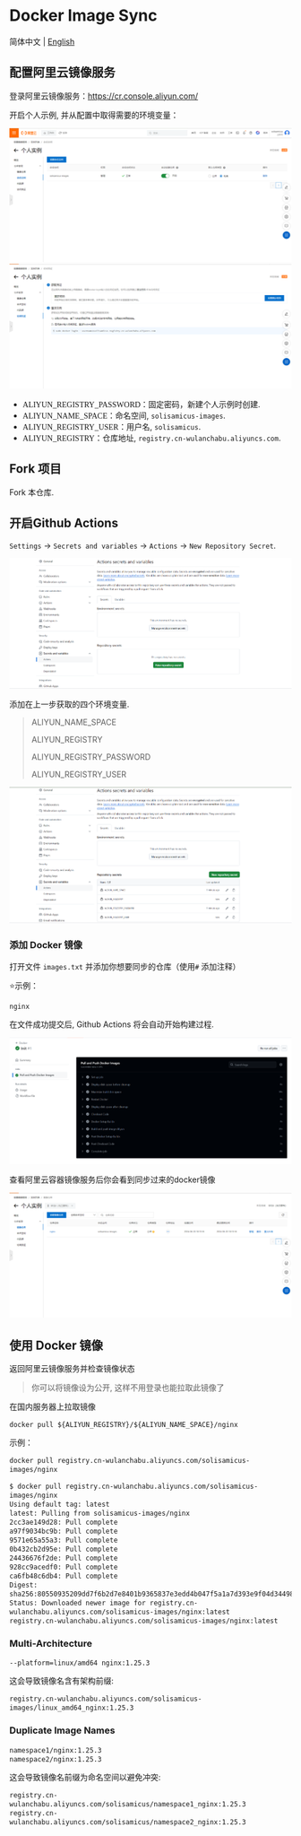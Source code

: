 # Docker Image Sync

简体中文 | [English](./README.md)

## 配置阿里云镜像服务

登录阿里云镜像服务：https://cr.console.aliyun.com/

开启个人示例, 并从配置中取得需要的环境变量：

<div align='center'>
  <img src="./img/1.png" style="zoom:50%;" />
</div>


<div align='center'>
  <img src="./img/2.png" style="zoom:50%;" />
</div>


- <span style="font-family: 'Times New Roman', Times, serif;">ALIYUN_REGISTRY_PASSWORD</span>：固定密码，新建个人示例时创建.
- <span style="font-family: 'Times New Roman', Times, serif;">ALIYUN_NAME_SPACE</span>：命名空间, `solisamicus-images`.
- <span style="font-family: 'Times New Roman', Times, serif;">ALIYUN_REGISTRY_USER</span>：用户名, `solisamicus`.
- <span style="font-family: 'Times New Roman', Times, serif;">ALIYUN_REGISTRY</span>：仓库地址, `registry.cn-wulanchabu.aliyuncs.com`.

## Fork 项目

Fork 本仓库.

## 开启Github Actions

`Settings` -> `Secrets and variables` -> `Actions` -> `New Repository Secret`.

<div align='center'>
  <img src="./img/3.png" style="zoom:50%;" />
</div>


添加在上一步获取的四个环境变量.

> ALIYUN_NAME_SPACE
>
> ALIYUN_REGISTRY
>
> ALIYUN_REGISTRY_PASSWORD
>
> ALIYUN_REGISTRY_USER

<div align='center'>
  <img src="./img/4.png" style="zoom:50%;" />
</div>


### 添加 Docker 镜像

打开文件 `images.txt`  并添加你想要同步的仓库（使用`#` 添加注释）

:star:示例：

```
nginx
```

在文件成功提交后, Github Actions 将会自动开始构建过程.

<div align='center'>
  <img src="./img/5.png" style="zoom:50%;" />
</div>

查看阿里云容器镜像服务后你会看到同步过来的docker镜像

<div align='center'>
  <img src="./img/6.png" style="zoom:50%;" />
</div>


## 使用 Docker 镜像

返回阿里云镜像服务并检查镜像状态

> 你可以将镜像设为公开, 这样不用登录也能拉取此镜像了

在国内服务器上拉取镜像

```shell
docker pull ${ALIYUN_REGISTRY}/${ALIYUN_NAME_SPACE}/nginx
```

示例：

```
docker pull registry.cn-wulanchabu.aliyuncs.com/solisamicus-images/nginx
```

```shell
$ docker pull registry.cn-wulanchabu.aliyuncs.com/solisamicus-images/nginx
Using default tag: latest
latest: Pulling from solisamicus-images/nginx
2cc3ae149d28: Pull complete 
a97f9034bc9b: Pull complete 
9571e65a55a3: Pull complete 
0b432cb2d95e: Pull complete 
24436676f2de: Pull complete 
928cc9acedf0: Pull complete 
ca6fb48c6db4: Pull complete 
Digest: sha256:80550935209dd7f6b2d7e8401b9365837e3edd4b047f5a1a7d393e9f04d34498
Status: Downloaded newer image for registry.cn-wulanchabu.aliyuncs.com/solisamicus-images/nginx:latest
registry.cn-wulanchabu.aliyuncs.com/solisamicus-images/nginx:latest
```

### Multi-Architecture

```shell
--platform=linux/amd64 nginx:1.25.3
```

这会导致镜像名含有架构前缀:

```shell
registry.cn-wulanchabu.aliyuncs.com/solisamicus-images/linux_amd64_nginx:1.25.3
```

### Duplicate Image Names

```shell
namespace1/nginx:1.25.3
namespace2/nginx:1.25.3
```

这会导致镜像名前缀为命名空间以避免冲突:

```shell
registry.cn-wulanchabu.aliyuncs.com/solisamicus/namespace1_nginx:1.25.3
registry.cn-wulanchabu.aliyuncs.com/solisamicus/namespace2_nginx:1.25.3
```